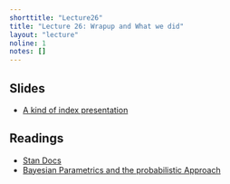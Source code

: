 ```yaml
---
shorttitle: "Lecture26"
title: "Lecture 26: Wrapup and What we did"
layout: "lecture"
noline: 1
notes: []
---
```


## Slides

- [A kind of index presentation](../slides/lecfinal.pdf)

## Readings

- [Stan Docs](http://mc-stan.org/documentation/)
- [Bayesian Parametrics and the probabilistic Approach](http://rsta.royalsocietypublishing.org/content/roypta/371/1984/20110553.full.pdf)

